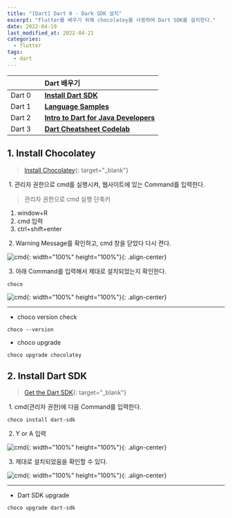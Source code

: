 ```yaml
---
title: "[Dart] Dart 0 - Dark SDK 설치"
excerpt: "Flutter를 배우기 위해 chocolatey를 사용하여 Dart SDK를 설치한다."
date: 2022-04-19
last_modified_at: 2022-04-21
categories:
  - flutter
tags:
  - dart
---
```


|||Dart 배우기|
|:---:|:---:|:---|
|Dart 0||**[Install Dart SDK](https://burningfalls.github.io/flutter/dart0-install-dart-sdk/)**|
|Dart 1||**[Language Samples](https://burningfalls.github.io/flutter/dart1-language-samples/)**|
|Dart 2||**[Intro to Dart for Java Developers](https://burningfalls.github.io/flutter/dart2-intro-to-dart-for-java-developers/)**|
|Dart 3||**[Dart Cheatsheet Codelab](https://burningfalls.github.io/flutter/dart3-dart-cheatsheet-codelab/)**|

## 1. Install Chocolatey

> [Install Chocolatey](https://docs.chocolatey.org/en-us/choco/setup){: target="_blank"}

$\;1.\;$관리자 권한으로 cmd를 실행시켜, 웹사이트에 있는 Command를 입력한다.

> 관리자 권한으로 cmd 실행 단축키<br>
1. window+R<br>
2. cmd 입력<br>
3. ctrl+shift+enter

$\;2.\;$Warning Message를 확인하고, cmd 창을 닫았다 다시 켠다.

![cmd](https://user-images.githubusercontent.com/30232837/163898665-4d9f28ee-e6db-4408-add2-c95c5b676bd3.png "cmd"){: width="100%" height="100%"}{: .align-center}

$\;3.\;$아래 Command를 입력해서 제대로 설치되었는지 확인한다.

```
choco
```

![cmd](https://user-images.githubusercontent.com/30232837/163899061-f8dc3e41-04df-4354-b11b-0470ea38bb30.png "cmd"){: width="100%" height="100%"}{: .align-center}

___

* choco version check

```
choco --version
```

* choco upgrade

```
choco upgrade chocolatey
```

## 2. Install Dart SDK

> [Get the Dart SDK](https://dart.dev/get-dart#install){: target="_blank"}

$\;1.\;$cmd(관리자 권한)에 다음 Command를 입력한다.

```
choco install dart-sdk
```

$\;2.\;$Y or A 입력

![cmd](https://user-images.githubusercontent.com/30232837/163899748-17df6329-46d0-48e6-9c3e-eeb43d256c32.png "cmd"){: width="100%" height="100%"}{: .align-center}

$\;3.\;$제대로 설치되었음을 확인할 수 있다.

![cmd](https://user-images.githubusercontent.com/30232837/163899899-8de356e8-627d-4e46-8c2c-ba1ca77bf226.png "cmd"){: width="100%" height="100%"}{: .align-center}

---

* Dart SDK upgrade

```
choco upgrade dart-sdk
```